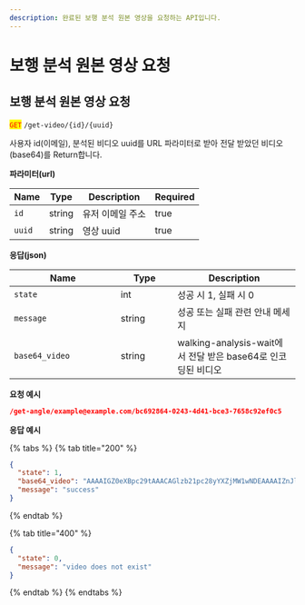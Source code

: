 ```yaml
---
description: 완료된 보행 분석 원본 영상을 요청하는 API입니다.
---
```


# 보행 분석 원본 영상 요청

## 보행 분석 원본 영상 요청

<mark style="color:red;">`GET`</mark> `/get-video/{id}/{uuid}`

사용자 id(이메일), 분석된 비디오 uuid를 URL 파라미터로 받아 전달 받았던 비디오(base64)를 Return합니다.

**파라미터(url)**

<table><thead><tr><th>Name</th><th>Type</th><th>Description</th><th data-type="checkbox">Required</th></tr></thead><tbody><tr><td><code>id</code></td><td>string</td><td>유저 이메일 주소</td><td>true</td></tr><tr><td><code>uuid</code></td><td>string</td><td>영상 uuid</td><td>true</td></tr></tbody></table>

**응답(json)**

<table><thead><tr><th width="172">Name</th><th width="84">Type</th><th>Description</th></tr></thead><tbody><tr><td><code>state</code></td><td>int</td><td>성공 시 1, 실패 시 0</td></tr><tr><td><code>message</code></td><td>string</td><td>성공 또는 실패 관련 안내 메세지</td></tr><tr><td><code>base64_video</code></td><td>string</td><td>walking-analysis-wait에서 전달 받은 base64로 인코딩된 비디오</td></tr></tbody></table>

**요청 예시**

```json
/get-angle/example@example.com/bc692864-0243-4d41-bce3-7658c92ef0c5
```

**응답 예시**

{% tabs %}
{% tab title="200" %}
```json
{
  "state": 1,
  "base64_video": "AAAAIGZ0eXBpc29tAAACAGlzb21pc28yYXZjMW1wNDEAAAAIZnJlZQAK/7BtZGF0AAACugYF … (이하 생략)",
  "message": "success"
}
```
{% endtab %}

{% tab title="400" %}
```json
{
  "state": 0,
  "message": "video does not exist"
}
```
{% endtab %}
{% endtabs %}

